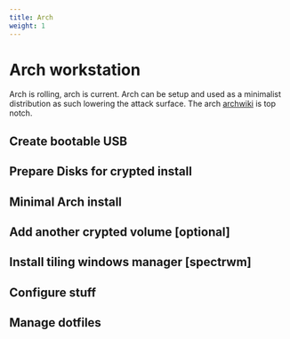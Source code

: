 ```yaml
---
title: Arch
weight: 1
---
```

# Arch workstation
Arch is rolling, arch is current. Arch can be setup and used as a minimalist distribution as such lowering the attack surface. The arch [archwiki](https://wiki.archlinux.org/) is top notch.

## Create bootable USB
## Prepare Disks for crypted install
## Minimal Arch install
## Add another crypted volume [optional]
## Install tiling windows manager [spectrwm]
## Configure stuff
## Manage dotfiles

